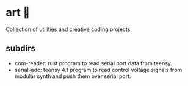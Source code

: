 # art 🎨

Collection of utilities and creative coding projects.

## subdirs

- com-reader: rust program to read serial port data from teensy.
- serial-adc: teensy 4.1 program to read control voltage signals from modular synth and push them over serial port.
